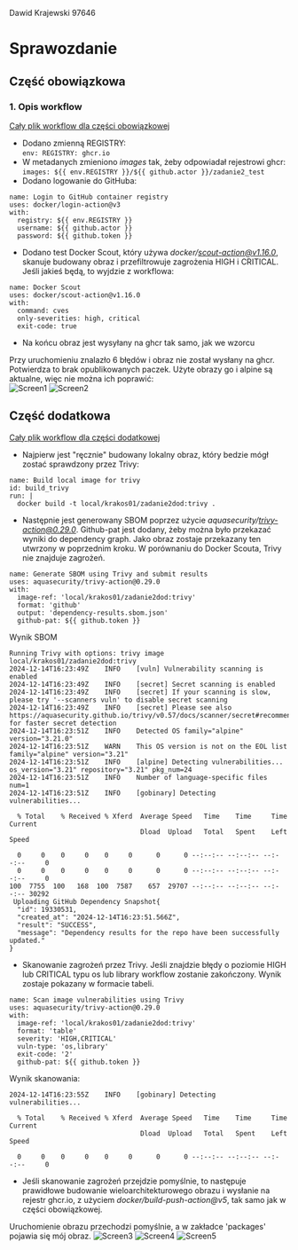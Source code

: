 Dawid Krajewski 97646

# Sprawozdanie
## Część obowiązkowa

### 1. Opis workflow
[Cały plik workflow dla części obowiązkowej](.github/workflows/gha_Zadanie2.yaml)

- Dodano zmienną REGISTRY: <br>
``` env: REGISTRY: ghcr.io ```
- W metadanych zmieniono <i>images</i> tak, żeby odpowiadał rejestrowi ghcr: <br>
``` images: ${{ env.REGISTRY }}/${{ github.actor }}/zadanie2_test ```
- Dodano logowanie do GitHuba:
```
name: Login to GitHub container registry
uses: docker/login-action@v3
with:
  registry: ${{ env.REGISTRY }}
  username: ${{ github.actor }}
  password: ${{ github.token }}
```
- Dodano test Docker Scout, który używa <i>docker/scout-action@v1.16.0</i>, skanuje budowany obraz i przefiltrowuje zagrożenia HIGH i CRITICAL. Jeśli jakieś będą, to wyjdzie z workflowa:
```
name: Docker Scout
uses: docker/scout-action@v1.16.0
with:
  command: cves
  only-severities: high, critical
  exit-code: true
```
- Na końcu obraz jest wysyłany na ghcr tak samo, jak we wzorcu

Przy uruchomieniu znalazło 6 błędów i obraz nie został wysłany na ghcr. Potwierdza to brak opublikowanych paczek. Użyte obrazy go i alpine są aktualne, więc nie można ich poprawić: <br>
![Screen1](https://github.com/user-attachments/assets/5543ea87-e806-4162-b4b8-d5f18bf76d26)
![Screen2](https://github.com/user-attachments/assets/e034dd05-a047-4b45-aca0-cbbc4aaf1e67)


## Część dodatkowa
[Cały plik workflow dla części dodatkowej](.github/workflows/gha_Zadanie2_dodatkowe.yaml)

- Najpierw jest "ręcznie" budowany lokalny obraz, który bedzie mógł zostać sprawdzony przez Trivy:
```
name: Build local image for trivy
id: build_trivy
run: |
  docker build -t local/krakos01/zadanie2dod:trivy .
```

- Następnie jest generowany SBOM poprzez użycie <i>aquasecurity/trivy-action@0.29.0</i>. Github-pat jest dodany, żeby można było przekazać wyniki do dependency graph. Jako obraz zostaje przekazany ten utwrzony w poprzednim kroku. W porównaniu do Docker Scouta, Trivy nie znajduje zagrożeń.
```
name: Generate SBOM using Trivy and submit results
uses: aquasecurity/trivy-action@0.29.0
with:
  image-ref: 'local/krakos01/zadanie2dod:trivy'
  format: 'github'
  output: 'dependency-results.sbom.json'
  github-pat: ${{ github.token }}
```

Wynik SBOM
```
Running Trivy with options: trivy image local/krakos01/zadanie2dod:trivy
2024-12-14T16:23:49Z	INFO	[vuln] Vulnerability scanning is enabled
2024-12-14T16:23:49Z	INFO	[secret] Secret scanning is enabled
2024-12-14T16:23:49Z	INFO	[secret] If your scanning is slow, please try '--scanners vuln' to disable secret scanning
2024-12-14T16:23:49Z	INFO	[secret] Please see also https://aquasecurity.github.io/trivy/v0.57/docs/scanner/secret#recommendation for faster secret detection
2024-12-14T16:23:51Z	INFO	Detected OS	family="alpine" version="3.21.0"
2024-12-14T16:23:51Z	WARN	This OS version is not on the EOL list	family="alpine" version="3.21"
2024-12-14T16:23:51Z	INFO	[alpine] Detecting vulnerabilities...	os_version="3.21" repository="3.21" pkg_num=24
2024-12-14T16:23:51Z	INFO	Number of language-specific files	num=1
2024-12-14T16:23:51Z	INFO	[gobinary] Detecting vulnerabilities...

  % Total    % Received % Xferd  Average Speed   Time    Time     Time  Current
                                 Dload  Upload   Total   Spent    Left  Speed

  0     0    0     0    0     0      0      0 --:--:-- --:--:-- --:--:--     0
  0     0    0     0    0     0      0      0 --:--:-- --:--:-- --:--:--     0
100  7755  100   168  100  7587    657  29707 --:--:-- --:--:-- --:--:-- 30292
 Uploading GitHub Dependency Snapshot{
  "id": 19330531,
  "created_at": "2024-12-14T16:23:51.566Z",
  "result": "SUCCESS",
  "message": "Dependency results for the repo have been successfully updated."
}
```

- Skanowanie zagrożeń przez Trivy. Jeśli znajdzie błędy o poziomie HIGH lub CRITICAL typu os lub library workflow zostanie zakończony. Wynik zostaje pokazany w formacie tabeli. <br> 
```
name: Scan image vulnerabilities using Trivy
uses: aquasecurity/trivy-action@0.29.0
with:
  image-ref: 'local/krakos01/zadanie2dod:trivy'
  format: 'table'
  severity: 'HIGH,CRITICAL'
  vuln-type: 'os,library'
  exit-code: '2'
  github-pat: ${{ github.token }}
```

Wynik skanowania:
```
2024-12-14T16:23:55Z	INFO	[gobinary] Detecting vulnerabilities...

  % Total    % Received % Xferd  Average Speed   Time    Time     Time  Current
                                 Dload  Upload   Total   Spent    Left  Speed

  0     0    0     0    0     0      0      0 --:--:-- --:--:-- --:--:--     0
```

- Jeśli skanowanie zagrożeń przejdzie pomyślnie, to następuje prawidłowe budowanie wieloarchitekturowego obrazu i wysłanie na rejestr ghcr.io, z użyciem <i>docker/build-push-action@v5</i>, tak samo jak w części obowiązkowej.

Uruchomienie obrazu przechodzi pomyślnie, a w zakładce 'packages' pojawia się mój obraz.
![Screen3](https://github.com/user-attachments/assets/a2ca61b5-d608-46fe-b0ab-b13a6bceb360)
![Screen4](https://github.com/user-attachments/assets/a44e02f4-34cb-467b-87ad-12eac882b8f8)
![Screen5](https://github.com/user-attachments/assets/28aeae4e-aaba-419f-a919-48e846dc1730)


